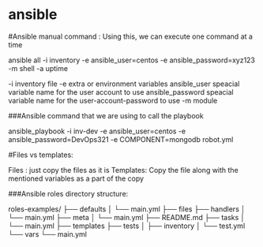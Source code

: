 # ansible

#Ansible manual command : Using this, we can execute one command at a time

ansible all -i inventory -e ansible_user=centos -e ansible_password=xyz123 -m shell -a uptime

-i inventory file
-e extra or environment variables
ansible_user speacial variable name for the user account to use
ansible_password speacial variable name for the user-account-password to use
-m module

###Ansible command that we are using to call the playbook

ansible_playbook -i inv-dev -e ansible_user=centos -e ansible_password=DevOps321 -e COMPONENT=mongodb robot.yml

#Files vs templates:

Files : just copy the files as it is
Templates: Copy the file along with the mentioned variables as a part of the copy

###Ansible roles directory structure:

roles-examples/ 
├── defaults 
│   └── main.yml 
├── files ├── handlers 
│   └── main.yml 
├── meta 
│   └── main.yml 
├── README.md ├── tasks 
│   └── main.yml 
├── templates ├── tests │   ├── inventory 
│   └── test.yml 
└── vars 
    └── main.yml 

